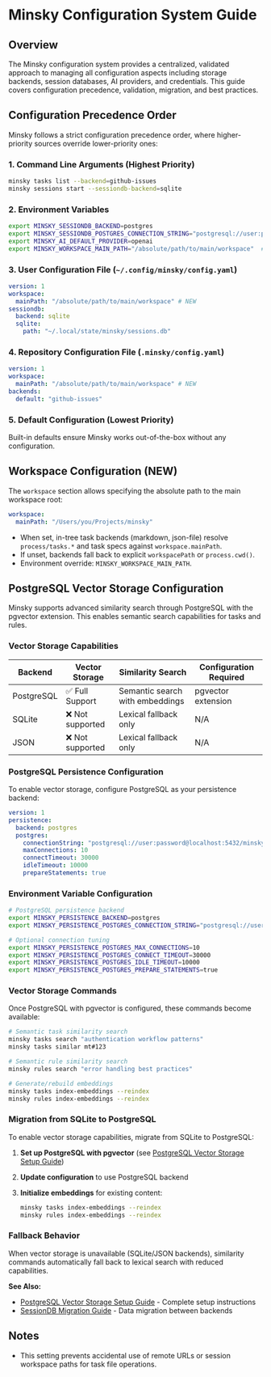 # Minsky Configuration System Guide

## Overview

The Minsky configuration system provides a centralized, validated approach to managing all configuration aspects including storage backends, session databases, AI providers, and credentials. This guide covers configuration precedence, validation, migration, and best practices.

## Configuration Precedence Order

Minsky follows a strict configuration precedence order, where higher-priority sources override lower-priority ones:

### 1. Command Line Arguments (Highest Priority)

```bash
minsky tasks list --backend=github-issues
minsky sessions start --sessiondb-backend=sqlite
```

### 2. Environment Variables

```bash
export MINSKY_SESSIONDB_BACKEND=postgres
export MINSKY_SESSIONDB_POSTGRES_CONNECTION_STRING="postgresql://user:pass@localhost/minsky"
export MINSKY_AI_DEFAULT_PROVIDER=openai
export MINSKY_WORKSPACE_MAIN_PATH="/absolute/path/to/main/workspace"  # NEW
```

### 3. User Configuration File (`~/.config/minsky/config.yaml`)

```yaml
version: 1
workspace:
  mainPath: "/absolute/path/to/main/workspace" # NEW
sessiondb:
  backend: sqlite
  sqlite:
    path: "~/.local/state/minsky/sessions.db"
```

### 4. Repository Configuration File (`.minsky/config.yaml`)

```yaml
version: 1
workspace:
  mainPath: "/absolute/path/to/main/workspace" # NEW
backends:
  default: "github-issues"
```

### 5. Default Configuration (Lowest Priority)

Built-in defaults ensure Minsky works out-of-the-box without any configuration.

## Workspace Configuration (NEW)

The `workspace` section allows specifying the absolute path to the main workspace root:

```yaml
workspace:
  mainPath: "/Users/you/Projects/minsky"
```

- When set, in-tree task backends (markdown, json-file) resolve `process/tasks.*` and task specs against `workspace.mainPath`.
- If unset, backends fall back to explicit `workspacePath` or `process.cwd()`.
- Environment override: `MINSKY_WORKSPACE_MAIN_PATH`.

## PostgreSQL Vector Storage Configuration

Minsky supports advanced similarity search through PostgreSQL with the pgvector extension. This enables semantic search capabilities for tasks and rules.

### Vector Storage Capabilities

| Backend    | Vector Storage   | Similarity Search               | Configuration Required |
| ---------- | ---------------- | ------------------------------- | ---------------------- |
| PostgreSQL | ✅ Full Support  | Semantic search with embeddings | pgvector extension     |
| SQLite     | ❌ Not supported | Lexical fallback only           | N/A                    |
| JSON       | ❌ Not supported | Lexical fallback only           | N/A                    |

### PostgreSQL Persistence Configuration

To enable vector storage, configure PostgreSQL as your persistence backend:

```yaml
version: 1
persistence:
  backend: postgres
  postgres:
    connectionString: "postgresql://user:password@localhost:5432/minsky"
    maxConnections: 10
    connectTimeout: 30000
    idleTimeout: 10000
    prepareStatements: true
```

### Environment Variable Configuration

```bash
# PostgreSQL persistence backend
export MINSKY_PERSISTENCE_BACKEND=postgres
export MINSKY_PERSISTENCE_POSTGRES_CONNECTION_STRING="postgresql://user:password@localhost:5432/minsky"

# Optional connection tuning
export MINSKY_PERSISTENCE_POSTGRES_MAX_CONNECTIONS=10
export MINSKY_PERSISTENCE_POSTGRES_CONNECT_TIMEOUT=30000
export MINSKY_PERSISTENCE_POSTGRES_IDLE_TIMEOUT=10000
export MINSKY_PERSISTENCE_POSTGRES_PREPARE_STATEMENTS=true
```

### Vector Storage Commands

Once PostgreSQL with pgvector is configured, these commands become available:

```bash
# Semantic task similarity search
minsky tasks search "authentication workflow patterns"
minsky tasks similar mt#123

# Semantic rule similarity search
minsky rules search "error handling best practices"

# Generate/rebuild embeddings
minsky tasks index-embeddings --reindex
minsky rules index-embeddings --reindex
```

### Migration from SQLite to PostgreSQL

To enable vector storage capabilities, migrate from SQLite to PostgreSQL:

1. **Set up PostgreSQL with pgvector** (see [PostgreSQL Vector Storage Setup Guide](postgresql-vector-storage-setup.md))

2. **Update configuration** to use PostgreSQL backend

3. **Initialize embeddings** for existing content:
   ```bash
   minsky tasks index-embeddings --reindex
   minsky rules index-embeddings --reindex
   ```

### Fallback Behavior

When vector storage is unavailable (SQLite/JSON backends), similarity commands automatically fall back to lexical search with reduced capabilities.

**See Also:**

- [PostgreSQL Vector Storage Setup Guide](postgresql-vector-storage-setup.md) - Complete setup instructions
- [SessionDB Migration Guide](sessiondb-migration-guide.md) - Data migration between backends

## Notes

- This setting prevents accidental use of remote URLs or session workspace paths for task file operations.
